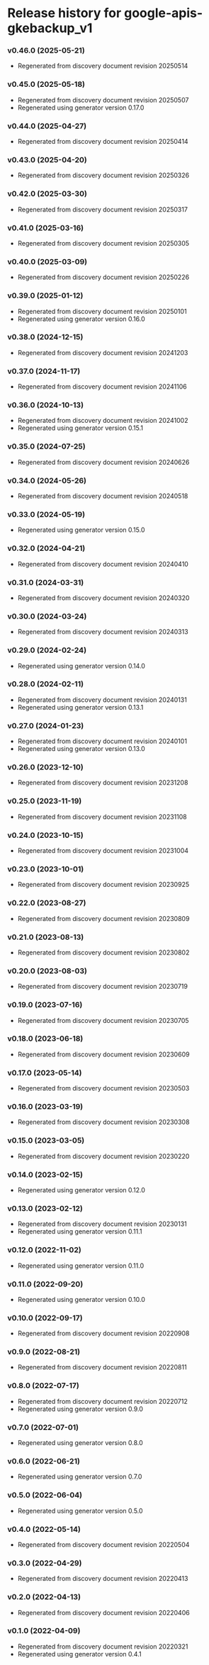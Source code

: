# Release history for google-apis-gkebackup_v1

### v0.46.0 (2025-05-21)

* Regenerated from discovery document revision 20250514

### v0.45.0 (2025-05-18)

* Regenerated from discovery document revision 20250507
* Regenerated using generator version 0.17.0

### v0.44.0 (2025-04-27)

* Regenerated from discovery document revision 20250414

### v0.43.0 (2025-04-20)

* Regenerated from discovery document revision 20250326

### v0.42.0 (2025-03-30)

* Regenerated from discovery document revision 20250317

### v0.41.0 (2025-03-16)

* Regenerated from discovery document revision 20250305

### v0.40.0 (2025-03-09)

* Regenerated from discovery document revision 20250226

### v0.39.0 (2025-01-12)

* Regenerated from discovery document revision 20250101
* Regenerated using generator version 0.16.0

### v0.38.0 (2024-12-15)

* Regenerated from discovery document revision 20241203

### v0.37.0 (2024-11-17)

* Regenerated from discovery document revision 20241106

### v0.36.0 (2024-10-13)

* Regenerated from discovery document revision 20241002
* Regenerated using generator version 0.15.1

### v0.35.0 (2024-07-25)

* Regenerated from discovery document revision 20240626

### v0.34.0 (2024-05-26)

* Regenerated from discovery document revision 20240518

### v0.33.0 (2024-05-19)

* Regenerated using generator version 0.15.0

### v0.32.0 (2024-04-21)

* Regenerated from discovery document revision 20240410

### v0.31.0 (2024-03-31)

* Regenerated from discovery document revision 20240320

### v0.30.0 (2024-03-24)

* Regenerated from discovery document revision 20240313

### v0.29.0 (2024-02-24)

* Regenerated using generator version 0.14.0

### v0.28.0 (2024-02-11)

* Regenerated from discovery document revision 20240131
* Regenerated using generator version 0.13.1

### v0.27.0 (2024-01-23)

* Regenerated from discovery document revision 20240101
* Regenerated using generator version 0.13.0

### v0.26.0 (2023-12-10)

* Regenerated from discovery document revision 20231208

### v0.25.0 (2023-11-19)

* Regenerated from discovery document revision 20231108

### v0.24.0 (2023-10-15)

* Regenerated from discovery document revision 20231004

### v0.23.0 (2023-10-01)

* Regenerated from discovery document revision 20230925

### v0.22.0 (2023-08-27)

* Regenerated from discovery document revision 20230809

### v0.21.0 (2023-08-13)

* Regenerated from discovery document revision 20230802

### v0.20.0 (2023-08-03)

* Regenerated from discovery document revision 20230719

### v0.19.0 (2023-07-16)

* Regenerated from discovery document revision 20230705

### v0.18.0 (2023-06-18)

* Regenerated from discovery document revision 20230609

### v0.17.0 (2023-05-14)

* Regenerated from discovery document revision 20230503

### v0.16.0 (2023-03-19)

* Regenerated from discovery document revision 20230308

### v0.15.0 (2023-03-05)

* Regenerated from discovery document revision 20230220

### v0.14.0 (2023-02-15)

* Regenerated using generator version 0.12.0

### v0.13.0 (2023-02-12)

* Regenerated from discovery document revision 20230131
* Regenerated using generator version 0.11.1

### v0.12.0 (2022-11-02)

* Regenerated using generator version 0.11.0

### v0.11.0 (2022-09-20)

* Regenerated using generator version 0.10.0

### v0.10.0 (2022-09-17)

* Regenerated from discovery document revision 20220908

### v0.9.0 (2022-08-21)

* Regenerated from discovery document revision 20220811

### v0.8.0 (2022-07-17)

* Regenerated from discovery document revision 20220712
* Regenerated using generator version 0.9.0

### v0.7.0 (2022-07-01)

* Regenerated using generator version 0.8.0

### v0.6.0 (2022-06-21)

* Regenerated using generator version 0.7.0

### v0.5.0 (2022-06-04)

* Regenerated using generator version 0.5.0

### v0.4.0 (2022-05-14)

* Regenerated from discovery document revision 20220504

### v0.3.0 (2022-04-29)

* Regenerated from discovery document revision 20220413

### v0.2.0 (2022-04-13)

* Regenerated from discovery document revision 20220406

### v0.1.0 (2022-04-09)

* Regenerated from discovery document revision 20220321
* Regenerated using generator version 0.4.1

